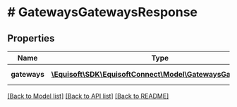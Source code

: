 # # GatewaysGatewaysResponse

## Properties

Name | Type | Description | Notes
------------ | ------------- | ------------- | -------------
**gateways** | [**\Equisoft\SDK\EquisoftConnect\Model\GatewaysGatewayDto[]**](GatewaysGatewayDto.md) | List of gateway |

[[Back to Model list]](../../README.md#models) [[Back to API list]](../../README.md#endpoints) [[Back to README]](../../README.md)
